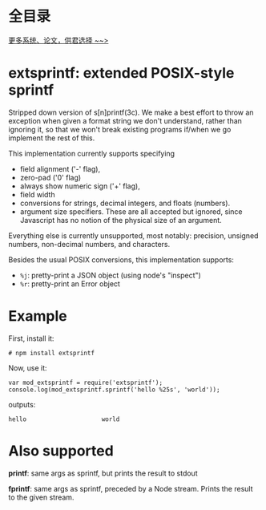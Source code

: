 # 全目录

[更多系统、论文，供君选择 ~~>](https://www.yuque.com/wisebit/blog)
# extsprintf: extended POSIX-style sprintf

Stripped down version of s[n]printf(3c).  We make a best effort to throw an
exception when given a format string we don't understand, rather than ignoring
it, so that we won't break existing programs if/when we go implement the rest
of this.

This implementation currently supports specifying

* field alignment ('-' flag),
* zero-pad ('0' flag)
* always show numeric sign ('+' flag),
* field width
* conversions for strings, decimal integers, and floats (numbers).
* argument size specifiers.  These are all accepted but ignored, since
  Javascript has no notion of the physical size of an argument.

Everything else is currently unsupported, most notably: precision, unsigned
numbers, non-decimal numbers, and characters.

Besides the usual POSIX conversions, this implementation supports:

* `%j`: pretty-print a JSON object (using node's "inspect")
* `%r`: pretty-print an Error object

# Example

First, install it:

    # npm install extsprintf

Now, use it:

    var mod_extsprintf = require('extsprintf');
    console.log(mod_extsprintf.sprintf('hello %25s', 'world'));

outputs:

    hello                     world

# Also supported

**printf**: same args as sprintf, but prints the result to stdout

**fprintf**: same args as sprintf, preceded by a Node stream.  Prints the result
to the given stream.
